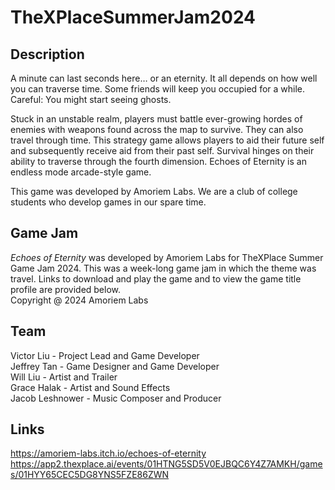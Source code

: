 # TheXPlaceSummerJam2024
## Description
A minute can last seconds here… or an eternity. It all depends on how well you can traverse time. Some friends will keep you occupied for a while. Careful: You might start seeing ghosts.  

Stuck in an unstable realm, players must battle ever-growing hordes of enemies with weapons found across the map to survive. They can also travel through time. This strategy game allows players to aid their future self and subsequently receive aid from their past self. Survival hinges on their ability to traverse through the fourth dimension. Echoes of Eternity is an endless mode arcade-style game.  

This game was developed by Amoriem Labs. We are a club of college students who develop games in our spare time.  

## Game Jam
_Echoes of Eternity_ was developed by Amoriem Labs for TheXPlace Summer Game Jam 2024. This was a week-long game jam in which the theme was travel. Links to download and play the game and to view the game title profile are provided below.  
Copyright @ 2024 Amoriem Labs

## Team
Victor Liu - Project Lead and Game Developer  
Jeffrey Tan - Game Designer and Game Developer  
Will Liu - Artist and Trailer  
Grace Halak - Artist and Sound Effects  
Jacob Leshnower - Music Composer and Producer  

## Links
https://amoriem-labs.itch.io/echoes-of-eternity  
https://app2.thexplace.ai/events/01HTNG5SD5V0EJBQC6Y4Z7AMKH/games/01HYY65CEC5DG8YNS5FZE86ZWN